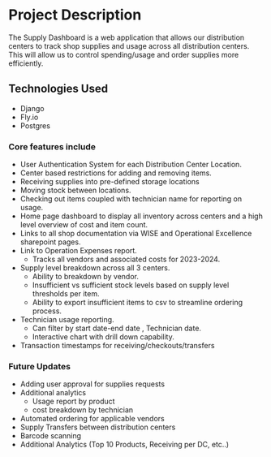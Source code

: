 
# Project Description

The Supply Dashboard is a web application that allows our distribution centers to track shop supplies and usage across all distribution centers. This will allow us to control spending/usage and order supplies more efficiently. 

## Technologies Used

* Django
* Fly.io
* Postgres

### Core features include

* User Authentication System for each Distribution Center Location.
* Center based restrictions for adding and removing items.
* Receiving supplies into pre-defined storage locations
* Moving stock between locations.
* Checking out items coupled with technician name for reporting on usage.
* Home page dashboard to display all inventory across centers and a high level overview of cost and item count. 
* Links to all shop documentation via WISE and Operational Excellence sharepoint pages.
* Link to Operation Expenses report.
	* Tracks all vendors and associated costs for 2023-2024.
* Supply level breakdown across all 3 centers. 
	* Ability to breakdown by vendor.
	* Insufficient vs sufficient stock levels based on supply level thresholds per item. 
	* Ability to export insufficient items to csv to streamline ordering process.
* Technician usage reporting.
	* Can filter by start date-end date , Technician date.
	* Interactive chart with drill down capability.
* Transaction timestamps for receiving/checkouts/transfers

### Future Updates

* Adding user approval for supplies requests
* Additional analytics
	* Usage report by product 
	* cost breakdown by technician 
* Automated ordering for applicable vendors 
* Supply Transfers between distribution centers 
* Barcode scanning 
* Additional Analytics (Top 10 Products, Receiving per DC, etc..)
